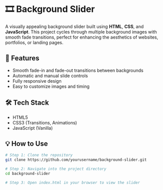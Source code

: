 # 🎞️ Background Slider

A visually appealing background slider built using **HTML**, **CSS**, and **JavaScript**. This project cycles through multiple background images with smooth fade transitions, perfect for enhancing the aesthetics of websites, portfolios, or landing pages.

## 🚀 Features

- Smooth fade-in and fade-out transitions between backgrounds  
- Automatic and manual slide controls  
- Fully responsive design  
- Easy to customize images and timing  

## 🛠️ Tech Stack

- HTML5  
- CSS3 (Transitions, Animations)  
- JavaScript (Vanilla)  

## 💡 How to Use

```bash
# Step 1: Clone the repository
git clone https://github.com/yourusername/background-slider.git

# Step 2: Navigate into the project directory
cd background-slider

# Step 3: Open index.html in your browser to view the slider
